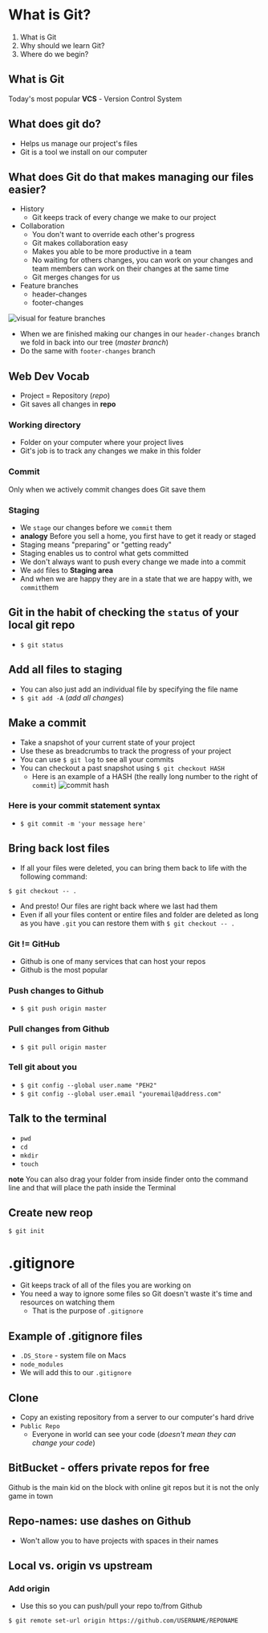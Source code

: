 # What is Git?
1. What is Git
2. Why should we learn Git?
3. Where do we begin?

## What is Git
Today's most popular **VCS** - Version Control System

## What does git do?
* Helps us manage our project's files
* Git is a tool we install on our computer

## What does Git do that makes managing our files easier?
* History
    - Git keeps track of every change we make to our project
* Collaboration
    - You don't want to override each other's progress
    - Git makes collaboration easy
    - Makes you able to be more productive in a team
    - No waiting for others changes, you can work on your changes and team members can work on their changes at the same time
    - Git merges changes for us
* Feature branches
    - header-changes
    - footer-changes

![visual for feature branches](https://i.imgur.com/O3IYf6z.png)

* When we are finished making our changes in our `header-changes` branch we fold in back into our tree (_master branch_)
* Do the same with `footer-changes` branch

## Web Dev Vocab
* Project = Repository (_repo_)
* Git saves all changes in **repo**

### Working directory
* Folder on your computer where your project lives
* Git's job is to track any changes we make in this folder

### Commit
Only when we actively commit changes does Git save them

### Staging
* We `stage` our changes before we `commit` them
* **analogy** Before you sell a home, you first have to get it ready or staged
* Staging means "preparing" or  "getting ready"
* Staging enables us to control what gets committed
* We don't always want to push every change we made into a commit
* We `add` files to **Staging area**
* And when we are happy they are in a state that we are happy with, we `commit`them

## Git in the habit of checking the `status` of your local git repo

* `$ git status`

## Add all files to staging
* You can also just add an individual file by specifying the file name
* `$ git add -A` (_add all changes_)

## Make a commit
* Take a snapshot of your current state of your project
* Use these as breadcrumbs to track the progress of your project
* You can use `$ git log` to see all your commits
* You can checkout a past snapshot using `$ git checkout HASH`
    - Here is an example of a HASH (the really long number to the right of `commit`)
![commit hash](https://i.imgur.com/vFyR16f.png) 

### Here is your commit statement syntax
* `$ git commit -m 'your message here'`

## Bring back lost files
* If all your files were deleted, you can bring them back to life with the following command:

`$ git checkout -- .`

* And presto! Our files are right back where we last had them
* Even if all your files content or entire files and folder are deleted as long as you have `.git` you can restore them with `$ git checkout -- .`

### Git != GitHub
* Github is one of many services that can host your repos
* Github is the most popular

### Push changes to Github
* `$ git push origin master`

### Pull changes from Github
* `$ git pull origin master`

### Tell git about you
* `$ git config --global user.name "PEH2"`
* `$ git config --global user.email "youremail@address.com"`

## Talk to the terminal
* `pwd`
* `cd`
* `mkdir`
* `touch`

**note** You can also drag your folder from inside finder onto the command line and that will place the path inside the Terminal

## Create new reop
`$ git init`

# .gitignore
* Git keeps track of all of the files you are working on
* You need a way to ignore some files so Git doesn't waste it's time and resources on watching them
  - That is the purpose of `.gitignore`

## Example of .gitignore files
* `.DS_Store` - system file on Macs
* `node_modules`
* We will add this to our `.gitignore`

## Clone
* Copy an existing repository from a server to our computer's hard drive
* `Public Repo`
    - Everyone in world can see your code (_doesn't mean they can change your code_)

## BitBucket - offers private repos for free
Github is the main kid on the block with online git repos but it is not the only game in town

## Repo-names: use dashes on Github
* Won't allow you to have projects with spaces in their names

## Local vs. origin vs upstream

### Add origin
* Use this so you can push/pull your repo to/from Github

`$ git remote set-url origin https://github.com/USERNAME/REPONAME`

